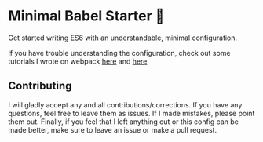 # Minimal Babel Starter :rocket:

Get started writing ES6 with an understandable, minimal configuration.

If you have trouble understanding the configuration, check out some tutorials I wrote on
webpack [here](https://github.com/AriaFallah/WebpackTutorial/tree/master/part1)
and [here](https://github.com/AriaFallah/WebpackTutorial/tree/master/part2)

## Contributing

I will gladly accept any and all contributions/corrections. If you have any questions,
feel free to leave them as issues. If I made mistakes, please point them out. Finally, if you feel
that I left anything out or this config can be made better, make sure to leave an issue or
make a pull request.
